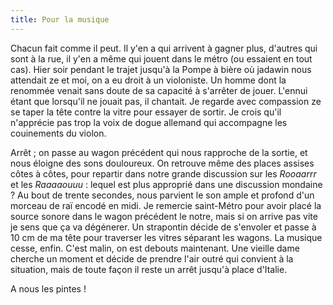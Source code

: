 ```yaml
---
title: Pour la musique
---
```


Chacun fait comme il peut. Il y'en a qui arrivent à gagner plus, d'autres qui
sont à la rue, il y'en a même qui jouent dans le métro (ou essaient en tout
cas). Hier soir pendant le trajet jusqu'à la Pompe à bière où jadawin nous
attendait ze et moi, on a eu droit à un violoniste. Un homme dont la renommée
venait sans doute de sa capacité à s'arrêter de jouer. L'ennui étant que
lorsqu'il ne jouait pas, il chantait. Je regarde avec compassion ze se taper
la tête contre la vitre pour essayer de sortir. Je crois qu'il n'apprécie pas
trop la voix de dogue allemand qui accompagne les couinements du violon.

Arrêt ; on passe au wagon précédent qui nous rapproche de la sortie, et nous
éloigne des sons douloureux. On retrouve même des places assises côtes à
côtes, pour repartir dans notre grande discussion sur les _Rooaarrr_ et les
_Raaaaouuu_ : lequel est plus approprié dans une discussion mondaine ? Au bout
de trente secondes, nous parvient le son ample et profond d'un morceau de raï
encodé en midi. Je remercie saint-Métro pour avoir placé la source sonore dans
le wagon précédent le notre, mais si on arrive pas vite je sens que ça va
dégénerer. Un strapontin décide de s'envoler et passe à 10 cm de ma tête pour
traverser les vitres séparant les wagons. La musique cesse, enfin. C'est
malin, on est debouts maintenant. Une vieille dame cherche un moment et décide
de prendre l'air outré qui convient à la situation, mais de toute façon il
reste un arrêt jusqu'à place d'Italie.

A nous les pintes !


